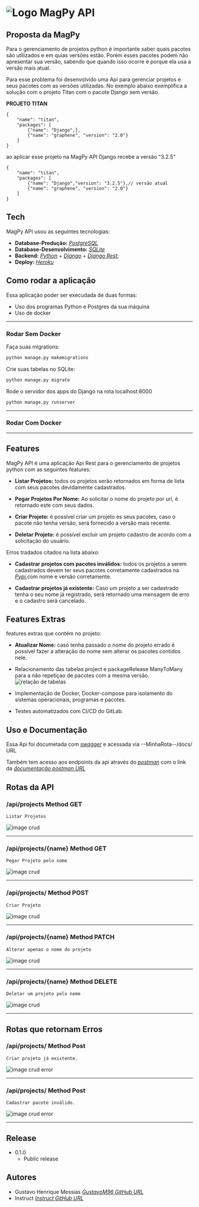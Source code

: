 # ![Logo](https://pypi.org/static/images/logo-small.95de8436.svg) MagPy API

## Proposta da MagPy

Para o gerenciamento de projetos python é importante saber quais pacotes são utilizados e em quias versões estão. Porém esses pacotes podem não apresentar sua versão, sabendo que quando isso ocorre é porque ela usa a versão mais atual.

Para esse problema foi desenvolvido uma Api para gerenciar projetos e seus pacotes com as versões utilizadas. No exemplo abaixo exemplifica a solução com o projeto Titan com o pacote Django sem versão.

**PROJETO TITAN**

    {
        "name": "titan",
        "packages": [
            {"name": "Django",},
            {"name": "graphene", "version": "2.0"}
        ]
    }

ao aplicar esse projeto na MagPy API Django recebe a versão "3.2.5"

    {
        "name": "titan",
        "packages": [
            {"name": "Django","version": "3.2.5"},// versão atual
            {"name": "graphene", "version": "2.0"}
        ]
    }

## Tech

MagPy API usou as seguintes tecnologias:

- **Database-Produção:** _[PostgreSQL][postgresql]_
- **Database-Desenvolvimento:** _[SQLite][sqlite]_
- **Backend:** _[Python][python]_ + _[Django][django]_ + _[Django Rest][django_rest]_;
- **Deploy:** _[Heroku][heroku]_

## Como rodar a aplicação

Essa aplicação poder ser execudada de duas formas:

- Uso dos programas Python e Postgres da sua máquina
- Uso de docker

---

### Rodar Sem Docker

Faça suas migrations:

```bash
python manage.py makemigrations
```

Crie suas tabelas no SQLite:

```bash
python manage.py migrate
```

Rode o servidor dos apps do Django na rota localhost:8000

```bash
python manage.py runserver
```

---

### Rodar Com Docker

---

## Features

MagPy API é uma aplicação Api Rest para o gerenciamento de projetos python com as seguintes features:

- **Listar Projetos:** todos os projetos serão retornados em forma de lista com seus pacotes devidamente cadastrados.

- **Pegar Projetos Por Nome:** Ao solicitar o nome do projeto por url, é retornado este com seus dados.

- **Criar Projeto:** é possível criar um projeto es seus pacotes, caso o pacote não tenha versão, será fornecido a versão mais recente.

- **Deletar Projeto:** é possível excluir um projeto cadastro de acordo com a solicitação do usuário.

Erros tradados citados na lista abaixo:

- **Cadastrar projetos com pacotes inválidos:** todos os projetos a serem cadastrados devem ter seus pacotes corretamente cadastrados na _[Pypi][pypi]_,com nome e versão corretamente.

- **Cadastrar projetos já existente:** Caso um projeto a ser cadastrado tenha o seu nome já registrado, será retornado uma mensagem de erro e o cadastro será cancelado.

## Features Extras

features extras que contém no projeto:

- **Atualizar Nome:** caso tenha passado o nome do projeto errado é possível fazer a alteração do nome sem alterar os pacotes contidos nele.

- Relacionamento das tabelas project e packageRelease ManyToMany para a não repetiçao de pacotes com a mesma versão.
  <img src="images/MagPy.png" alt="relação de tabelas">

- Implementação de Docker, Docker-compose para isolamento do sistemas operacionais, programas e pacotes.

- Testes automatizados com CI/CD do GitLab.

## Uso e Documentação

Essa Api foi documetada com _[swagger][swagger]_ e acessada via --MinhaRota--/docs/ URL

Também tem acesso aos endpoints da api através do _[postman][postman]_ com o link da _[documentação postman URL][postman_api]_

## Rotas da API

### /api/projects **Method GET**

    Listar Projetos

<img src="images/list.png" alt="image crud">

---

### /api/projects/{name} **Method GET**

    Pegar Projeto pelo nome

<img src="images/retrieve.png" alt="image crud">

---

### /api/projects/ **Method POST**

    Criar Projeto

<img src="images/create.png" alt="image crud">

---

### /api/projects/{name} **Method PATCH**

    Alterar apenas o nome do projeto

<img src="images/update.png" alt="image crud">

---

### /api/projects/{name} **Method DELETE**

    Deletar um projeto pelo nome

<img src="images/delete.png" alt="image crud">

---

## Rotas que retornam Erros

### /api/projects/ **Method Post**

    Criar projeto já existente.

<img src="images/name-error.png" alt="image crud error">

---

### /api/projects/ **Method Post**

    Cadastrar pacote inválido.

<img src="images/package-error.png" alt="image crud error">

---

## Release

- 0.1.0
  - Public release

## Autores

- Gustavo Henrique Messias _[GustavoM96 GitHub URL][github]_
- Instruct _[Instruct GitHub URL][instruct]_

[instruct]: https://github.com/instruct-br
[pypi]: https://pypi.org/
[postman_api]: https://documenter.getpostman.com/view/16886916/Tzz5uJoe#4cbc5fad-951c-4a8f-a2ff-6257dbbd42db
[postman]: https://www.postman.com/api-platform/
[github]: https://github.com/GustavoM96
[swagger]: https://swagger.io/
[heroku]: https://www.heroku.com/platform
[postgresql]: https://www.postgresql.org/
[sqlite]: https://www.sqlite.org/index.html
[python]: https://www.python.org/download/releases/3.0/
[django]: https://docs.djangoproject.com/en/2.1/releases/2.0/
[django_rest]: https://www.django-rest-framework.org/
